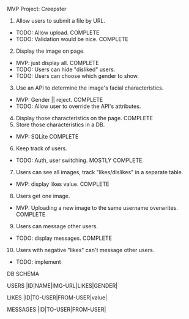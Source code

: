 MVP Project: Creepster

1. Allow users to submit a file by URL.
  - TODO: Allow upload. COMPLETE
  - TODO: Validation would be nice. COMPLETE
2. Display the image on page.
  - MVP: just display all. COMPLETE
  - TODO: Users can hide "disliked" users.
  - TODO: Users can choose which gender to show.
3. Use an API to determine the image's facial characteristics.
  - MVP: Gender || reject. COMPLETE
  - TODO: Allow user to override the API's attributes.
4. Display those characteristics on the page. COMPLETE
5. Store those characteristics in a DB.
  - MVP: SQLite COMPLETE
6. Keep track of users.
  - TODO: Auth, user switching. MOSTLY COMPLETE
7. Users can see all images, track "likes/dislikes" in a separate table.
  - MVP: display likes value. COMPLETE
8. Users get one image.
  - MVP: Uploading a new image to the same username overwrites. COMPLETE
9. Users can message other users.
  - TODO: display messages. COMPLETE
10. Users with negative "likes" can't message other users.
  - TODO: implement

DB SCHEMA

USERS
|ID|NAME|IMG-URL|LIKES|GENDER|

LIKES
|ID|TO-USER|FROM-USER|value|

MESSAGES
|ID|TO-USER|FROM-USER|

